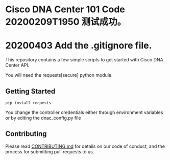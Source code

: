 # Cisco DNA Center 101 Code   20200209T1950 测试成功。
# 20200403 Add the .gitignore file.

This repository contains a few simple scripts to get started with Cisco DNA Center API.

You will need the requests[secure] python module.

## Getting Started

```buildoutcfg
pip install requests
```

You change the controller credentials either through environment variables or by editing the dnac_config.py file

## Contributing

Please read [CONTRIBUTING.md](./CONTRIBUTING.md) for details on our code of conduct, and the process for submitting pull requests to us.
